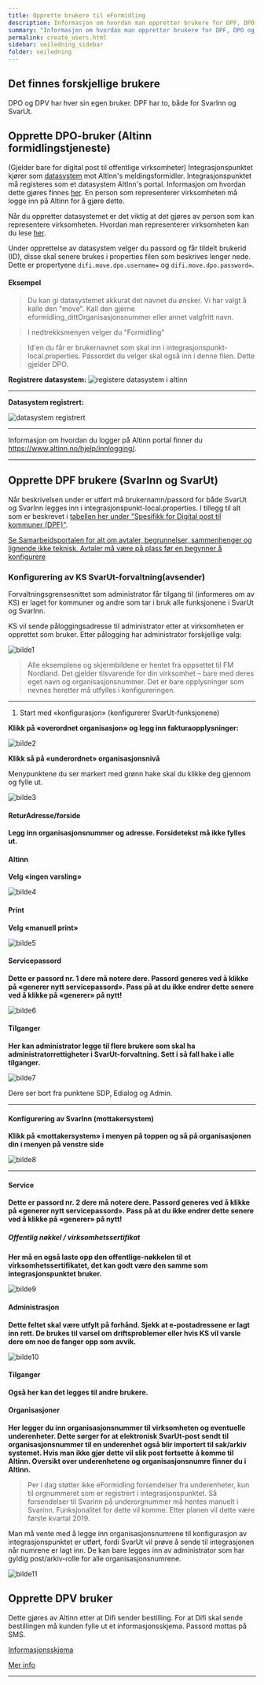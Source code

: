 ```yaml
---
title: Opprette brukere til eFormidling
description: Informasjon om hvordan man oppretter brukere for DPF, DPO og DPV
summary: "Informasjon om hvordan man oppretter brukere for DPF, DPO og DPV"
permalink: create_users.html
sidebar: veiledning_sidebar
folder: veiledning
---
```


## Det finnes forskjellige brukere

DPO og DPV har hver sin egen bruker. DPF har to, både for SvarInn og SvarUt. 

## Opprette DPO-bruker (Altinn formidlingstjeneste)

(Gjelder bare for digital post til offentlige virksomheter)
Integrasjonspunktet kjører som [datasystem](https://www.altinn.no/no/Portalhjelp/Datasystemer/) mot AltInn's meldingsformidler. Integrasjonspunktet må registeres som et datasystem AltInn's portal. Informasjon om hvordan dette gjøres finnes [her](https://www.altinn.no/no/Portalhjelp/Datasystemer/Registrere-datasystem/). En person som representerer virksomheten må logge inn på Altinn for å gjøre dette.

Når du oppretter datasystemet er det viktig at det gjøres av person som kan representere virksomheten. Hvordan man representerer virksomheten kan du lese [her](https://www.altinn.no/no/Portalhjelp/Hvordan-representere-andre/).

Under opprettelse av datasystem velger du passord og får tildelt brukerid (ID), disse skal senere brukes i properties filen som beskrives lenger nede. Dette er propertyene ```difi.move.dpo.username=``` og ```difi.move.dpo.password=```.

#### Eksempel

> Du kan gi datasystemet akkurat det navnet du ønsker. Vi har valgt å kalle den "move". Kall den gjerne eformidling_dittOrganisasjonsnummer eller annet valgfritt navn.

> I nedtrekksmenyen velger du "Formidling"

> Id'en du får er brukernavnet som skal inn i integrasjonspunkt-local.properties. Passordet du velger skal også inn i denne filen. Dette gjelder DPO. 

**Registrere datasystem:**
![](https://raw.githubusercontent.com/difi/move-integrasjonspunkt/gh-pages/resources/altinnDatasystemRegistrer.PNG "registere datasystem i altinn")

___

**Datasystem registrert:**


![](https://raw.githubusercontent.com/difi/move-integrasjonspunkt/gh-pages/resources/altinnDatasystemRegistrert.PNG "datasystem registrert")

___

Informasjon om hvordan du logger på Altinn portal finner du <a href="https://www.altinn.no/hjelp/innlogging/">https://www.altinn.no/hjelp/innlogging/</a>.

---

## Opprette DPF brukere (SvarInn og SvarUt)

 Når beskrivelsen under er utført må brukernamn/passord for både SvarUt og SvarInn legges inn i integrasjonspunkt-local.properties. I tillegg til alt som er beskrevet i [tabellen her under "Spesifikk for Digital post til kommuner (DPF)"](https://difi.github.io/move-integrasjonspunkt/properties_config.html#digital-post-til-virksomheter). 

[Se Samarbeidsportalen for alt om avtaler, begrunnelser, sammenhenger og lignende ikke teknisk. Avtaler må være på plass før en begynner å konfigurere](https://samarbeid.difi.no/felleslosninger/eformidling)

### Konfigurering av KS SvarUt-forvaltning(avsender)

Forvaltningsgrensesnittet som administrator får tilgang til (informeres om av KS) er laget for kommuner og andre som tar i bruk alle funksjonene i SvarUt og SvarInn.  

KS vil sende påloggingsadresse til administrator etter at virksomheten er opprettet som bruker. Etter pålogging har administrator forskjellige valg: 
 
![bilde1](https://github.com/difi/move-integrasjonspunkt/blob/gh-pages/resources/01_FIKS.png?raw=true)
 
> Alle eksemplene og skjermbildene er hentet fra oppsettet til FM Nordland. Det gjelder tilsvarende for din virksomhet – bare med deres eget navn og organisasjonsnummer. Det er bare opplysninger som nevnes heretter må utfylles i konfigureringen. 

---

1. Start med «konfigurasjon» (konfigurerer SvarUt-funksjonene) 

**Klikk på «overordnet organisasjon» og legg inn fakturaopplysninger:**

![bilde2](https://github.com/difi/move-integrasjonspunkt/blob/gh-pages/resources/02_FIKS.png?raw=true)
 
**Klikk så på «underordnet» organisasjonsnivå**

Menypunktene du ser markert med grønn hake skal du klikke deg gjennom og fylle ut. 
 
![bilde3](https://github.com/difi/move-integrasjonspunkt/blob/gh-pages/resources/03_FIKS.png?raw=true) 
 

#### ReturAdresse/forside
**Legg inn organisasjonsnummer og adresse. Forsidetekst må ikke fylles ut.** 

#### Altinn
**Velg «ingen varsling»** 
 
![bilde4](https://github.com/difi/move-integrasjonspunkt/blob/gh-pages/resources/04_FIKS.png?raw=true)

#### Print
**Velg «manuell print»** 

![bilde5](https://github.com/difi/move-integrasjonspunkt/blob/gh-pages/resources/05_FIKS.png?raw=true)

#### Servicepassord
**Dette er passord nr. 1 dere må notere dere. Passord generes ved å klikke på «generer nytt servicepassord». Pass på at du ikke endrer dette senere ved å klikke på «generer» på nytt!**
 
![bilde6](https://github.com/difi/move-integrasjonspunkt/blob/gh-pages/resources/06_FIKS.png?raw=true) 

#### Tilganger
**Her kan administrator legge til flere brukere som skal ha administratorrettigheter i SvarUt-forvaltning. Sett i så fall hake i alle tilganger.** 

![bilde7](https://github.com/difi/move-integrasjonspunkt/blob/gh-pages/resources/07_FIKS.png?raw=true)
 
Dere ser bort fra punktene SDP, Edialog og Admin. 

--- 

#### Konfigurering av SvarInn (mottakersystem)

**Klikk på «mottakersystem» i menyen på toppen og så på organisasjonen din i menyen på venstre side** 

 
![bilde8](https://github.com/difi/move-integrasjonspunkt/blob/gh-pages/resources/08_FIKS.png?raw=true) 

---

#### Service
**Dette er passord nr. 2 dere må notere dere. Passord generes ved å klikke på «generer nytt servicepassord». Pass på at du ikke endrer dette senere ved å klikke på «generer» på nytt!**  

##### Offentlig nøkkel / virksomhetssertifikat
**Her må en også laste opp den offentlige-nøkkelen til et virksomhetssertifikatet, det kan godt være den samme som integrasjonspunktet bruker.**
 
![bilde9](https://github.com/difi/move-integrasjonspunkt/blob/gh-pages/resources/09_FIKS2.PNG?raw=true)
 
#### Administrasjon
**Dette feltet skal være utfylt på forhånd. Sjekk at e-postadressene er lagt inn rett. De brukes til varsel om driftsproblemer eller hvis KS vil varsle dere om noe de fanger opp som avvik.** 

![bilde10](https://github.com/difi/move-integrasjonspunkt/blob/gh-pages/resources/10_FIKS.png?raw=true)
  
#### Tilganger
**Også her kan det legges til andre brukere.**

#### Organisasjoner
**Her legger du inn organisasjonsnummer til virksomheten og eventuelle underenheter. Dette sørger for at elektronisk SvarUt-post sendt til organisasjonsnummer til en underenhet også blir importert til sak/arkiv systemet. Hvis man ikke gjør dette vil slik post fortsette å komme til Altinn. Oversikt over underenhetene og organisasjonsnumre finner du i Altinn.**

> Per i dag støtter ikke eFormidling forsendelser fra underenheter, kun til orgnummeret som er registrert i integrasjonspunktet. Så forsendelser til Svarinn på underorgnummer må hentes manuelt i Svarinn. Funksjonalitet for dette vil komme. Etter planen vil dette være første kvartal 2019.

Man må vente med å legge inn organisasjonsnumrene til konfigurasjon av integrasjonspunktet er utført, fordi SvarUt vil prøve å sende til integrasjonen når numrene er lagt inn. De kan bare legges inn av administrator som har gyldig post/arkiv-rolle for alle organisasjonsnumrene.  
 
![bilde11](https://github.com/difi/move-integrasjonspunkt/blob/gh-pages/resources/11_FIKS.png?raw=true)


## Opprette DPV bruker

Dette gjøres av Altinn etter at Difi sender bestilling. For at Difi skal sende bestillingen må kunden fylle ut et informasjonsskjema. Passord mottas på SMS.

[Informasjonsskjema](https://forms.office.com/Pages/ResponsePage.aspx?id=dV4PJZxZFEaXBwztYRT_xpi569dsKKZOkO1f2ClqM-VUQzlQTzNVSUdLTjVGWFpJNk1ITjBWTkNKSy4u)

[Mer info](https://samarbeid.difi.no/felleslosninger/eformidling/ta-i-bruk-eformidling/1-forberedelser)

--- 
